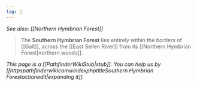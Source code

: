 ```yaml
---
tag: 🌲
---
```

*See also: [[Northern Hymbrian Forest]]*
> The **Southern Hymbrian Forest** lies entirely within the borders of [[Galt]], across the [[East Sellen River]] from its [[Northern Hymbrian Forest|northern woods]].



*This page is a [[PathfinderWikiStub|stub]]. You can help us by [[httpspathfinderwikicomwindexphptitleSouthern Hymbrian Forestactionedit|expanding it]].*








